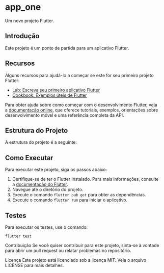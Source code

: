 # app_one

Um novo projeto Flutter.

## Introdução

Este projeto é um ponto de partida para um aplicativo Flutter.

## Recursos

Alguns recursos para ajudá-lo a começar se este for seu primeiro projeto Flutter:

- [Lab: Escreva seu primeiro aplicativo Flutter](https://docs.flutter.dev/get-started/codelab)
- [Cookbook: Exemplos úteis de Flutter](https://docs.flutter.dev/cookbook)

Para obter ajuda sobre como começar com o desenvolvimento Flutter, veja a
[documentação online](https://docs.flutter.dev/), que oferece tutoriais,
exemplos, orientações sobre desenvolvimento móvel e uma referência completa da API.

## Estrutura do Projeto

A estrutura do projeto é a seguinte:


## Como Executar

Para executar este projeto, siga os passos abaixo:

1. Certifique-se de ter o Flutter instalado. Para mais informações, consulte a [documentação do Flutter](https://docs.flutter.dev/get-started/install).
2. Navegue até o diretório do projeto.
3. Execute o comando `flutter pub get` para obter as dependências.
4. Execute o comando `flutter run` para iniciar o aplicativo.

## Testes

Para executar os testes, use o comando:

```
flutter test
```

Contribuição
Se você quiser contribuir para este projeto, sinta-se à vontade para abrir um pull request ou relatar problemas no repositório.

Licença
Este projeto está licenciado sob a licença MIT. Veja o arquivo LICENSE para mais detalhes.